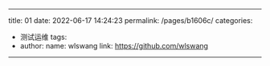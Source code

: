 <!--
 * @Author: WangLiShuai
 * @Date: 2022-06-17 16:43:25
 * @LastEditTime: 2022-06-17 23:14:03
 * @FilePath: \wls-vdoing-blog\docs\12.测试运维\01.测试运维.md
 * @Description:
-->

---

title: 01
date: 2022-06-17 14:24:23
permalink: /pages/b1606c/
categories:

- 测试运维
  tags:
- author:
  name: wlswang
  link: https://github.com/wlswang

---
